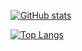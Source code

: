 [![GitHub stats](https://github-readme-stats.vercel.app/api?username=meloncafe&count_private=true&show_icons=true)](https://github.com/anuraghazra/github-readme-stats)

[![Top Langs](https://github-readme-stats.vercel.app/api/top-langs/?username=meloncafe)](https://github.com/anuraghazra/github-readme-stats)
